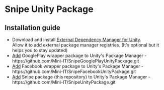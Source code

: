 # Snipe Unity Package


## Installation guide

<ul>
<li> Download and install <a href="https://github.com/googlesamples/unity-jar-resolver/blob/master/external-dependency-manager-latest.unitypackage">External Dependency Manager for Unity</a>.<br />
Allow it to add external package manager registries. (It's optional but it helps you to stay updated)
<li> <a href="https://docs.unity3d.com/Manual/upm-ui-giturl.html">Add</a> GooglePlay wrapper package to Unity's Package Manager - https://github.com/Mini-IT/SnipeGooglePlayUnityPackage.git
<li> <a href="https://docs.unity3d.com/Manual/upm-ui-giturl.html">Add</a> Facebook wrapper package to Unity's Package Manager - https://github.com/Mini-IT/SnipeFacebookUnityPackage.git
<li> <a href="https://docs.unity3d.com/Manual/upm-ui-giturl.html">Add</a> Snipe package (this repository) to Unity's Package Manager - https://github.com/Mini-IT/SnipeUnityPackage.git
</ul>

